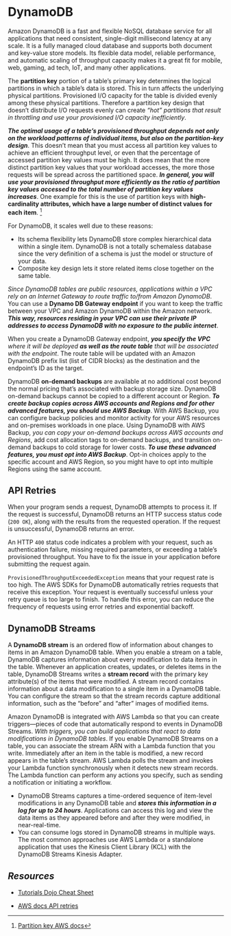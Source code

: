 # DynamoDB

Amazon DynamoDB is a fast and flexible NoSQL database service for all applications that need consistent, single-digit millisecond latency at any scale. It is a fully managed cloud database and supports both document and key-value store models. Its flexible data model, reliable performance, and automatic scaling of throughput capacity makes it a great fit for mobile, web, gaming, ad tech, IoT, and many other applications.

The **partition key** portion of a table’s primary key determines the logical partitions in which a table’s data is stored. This in turn affects the underlying physical partitions. Provisioned I/O capacity for the table is divided evenly among these physical partitions. Therefore a partition key design that doesn’t distribute I/O requests evenly can create *“hot” partitions that result in throttling and use your provisioned I/O capacity inefficiently*.

***The optimal usage of a table’s provisioned throughput depends not only on the workload patterns of individual items, but also on the partition-key design***. This doesn’t mean that you must access all partition key values to achieve an efficient throughput level, or even that the percentage of accessed partition key values must be high. It does mean that the more distinct partition key values that your workload accesses, the more those requests will be spread across the partitioned space. ***In general, you will use your provisioned throughput more efficiently as the ratio of partition key values accessed to the total number of partition key values increases***. One example for this is the use of partition keys with **high-cardinality attributes, which have a large number of distinct values for each item**. [^1]

For DynamoDB, it scales well due to these reasons:
- Its schema flexibility lets DynamoDB store complex hierarchical data within a single item. DynamoDB is not a totally schemaless database since the very definition of a schema is just the model or structure of your data.
- Composite key design lets it store related items close together on the same table.

*Since DynamoDB tables are public resources, applications within a VPC rely on an Internet Gateway to route traffic to/from Amazon DynamoDB*. You can use a **Dynamo DB Gateway endpoint** if you want to keep the traffic between your VPC and Amazon DynamoDB within the Amazon network. ***This way, resources residing in your VPC can use their private IP addresses to access DynamoDB with no exposure to the public internet***.

When you create a DynamoDB Gateway endpoint, _**you specify the VPC** where it will be deployed **as well as the route table** that will be associated with the endpoint_. The route table will be updated with an Amazon DynamoDB prefix list (list of CIDR blocks) as the destination and the endpoint’s ID as the target.

DynamoDB **on-demand backups** are available at no additional cost beyond the normal pricing that’s associated with backup storage size. DynamoDB on-demand backups cannot be copied to a different account or Region. ***To create backup copies across AWS accounts and Regions and for other advanced features, you should use AWS Backup***. With AWS Backup, you can configure backup policies and monitor activity for your AWS resources and on-premises workloads in one place. Using DynamoDB with AWS Backup, *you can copy your on-demand backups across AWS accounts and Regions*, add cost allocation tags to on-demand backups, and transition on-demand backups to cold storage for lower costs. ***To use these advanced features, you must opt into AWS Backup***. Opt-in choices apply to the specific account and AWS Region, so you might have to opt into multiple Regions using the same account.

## API Retries

When your program sends a request, DynamoDB attempts to process it. If the request is successful, DynamoDB returns an HTTP success status code (`200 OK`), along with the results from the requested operation. If the request is unsuccessful, DynamoDB returns an error.

An HTTP `400` status code indicates a problem with your request, such as authentication failure, missing required parameters, or exceeding a table’s provisioned throughput. You have to fix the issue in your application before submitting the request again.

`ProvisionedThroughputExceededException` means that your request rate is too high. The AWS SDKs for DynamoDB automatically retries requests that receive this exception. Your request is eventually successful unless your retry queue is too large to finish. To handle this error, you can reduce the frequency of requests using error retries and exponential backoff.

## DynamoDB Streams

A **DynamoDB stream** is an ordered flow of information about changes to items in an Amazon DynamoDB table. When you enable a stream on a table, DynamoDB captures information about every modification to data items in the table. Whenever an application creates, updates, or deletes items in the table, DynamoDB Streams writes a **stream record** with the primary key attribute(s) of the items that were modified. A stream record contains information about a data modification to a single item in a DynamoDB table. You can configure the stream so that the stream records capture additional information, such as the “before” and “after” images of modified items.

Amazon DynamoDB is integrated with AWS Lambda so that you can create triggers—pieces of code that automatically respond to events in DynamoDB Streams. *With triggers, you can build applications that react to data modifications in DynamoDB tables*. If you enable DynamoDB Streams on a table, you can associate the stream ARN with a Lambda function that you write. Immediately after an item in the table is modified, a new record appears in the table’s stream. AWS Lambda polls the stream and invokes your Lambda function synchronously when it detects new stream records. The Lambda function can perform any actions you specify, such as sending a notification or initiating a workflow.

- DynamoDB Streams captures a time-ordered sequence of item-level modifications in any DynamoDB table and ***stores this information in a log for up to 24 hours***. Applications can access this log and view the data items as they appeared before and after they were modified, in near-real-time. 
- You can consume logs stored in DynamoDB streams in multiple ways. The most common approaches use AWS Lambda or a standalone application that uses the Kinesis Client Library (KCL) with the DynamoDB Streams Kinesis Adapter.

## *Resources*

- [Tutorials Dojo Cheat Sheet](https://tutorialsdojo.com/amazon-dynamodb/)
[^1]: [Partition key AWS docs](https://aws.amazon.com/blogs/database/choosing-the-right-dynamodb-partition-key/)
- [AWS docs API retries](https://docs.aws.amazon.com/general/latest/gr/api-retries.html)